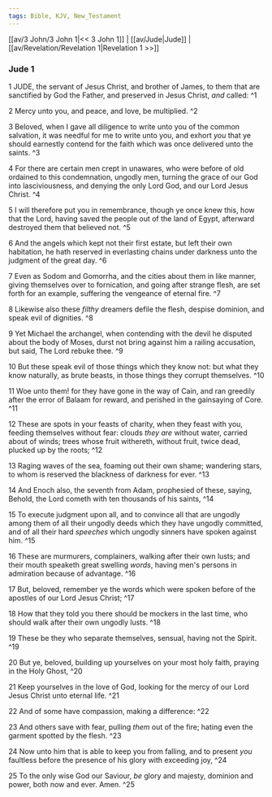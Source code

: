 ```yaml
---
tags: Bible, KJV, New_Testament
---
```


[[av/3 John/3 John 1|<< 3 John 1]] | [[av/Jude|Jude]] | [[av/Revelation/Revelation 1|Revelation 1 >>]]

### Jude 1

1 JUDE, the servant of Jesus Christ, and brother of James, to them that are sanctified by God the Father, and preserved in Jesus Christ, _and_ called: ^1

2 Mercy unto you, and peace, and love, be multiplied. ^2

3 Beloved, when I gave all diligence to write unto you of the common salvation, it was needful for me to write unto you, and exhort _you_ that ye should earnestly contend for the faith which was once delivered unto the saints. ^3

4 For there are certain men crept in unawares, who were before of old ordained to this condemnation, ungodly men, turning the grace of our God into lasciviousness, and denying the only Lord God, and our Lord Jesus Christ. ^4

5 I will therefore put you in remembrance, though ye once knew this, how that the Lord, having saved the people out of the land of Egypt, afterward destroyed them that believed not. ^5

6 And the angels which kept not their first estate, but left their own habitation, he hath reserved in everlasting chains under darkness unto the judgment of the great day. ^6

7 Even as Sodom and Gomorrha, and the cities about them in like manner, giving themselves over to fornication, and going after strange flesh, are set forth for an example, suffering the vengeance of eternal fire. ^7

8 Likewise also these _filthy_ dreamers defile the flesh, despise dominion, and speak evil of dignities. ^8

9 Yet Michael the archangel, when contending with the devil he disputed about the body of Moses, durst not bring against him a railing accusation, but said, The Lord rebuke thee. ^9

10 But these speak evil of those things which they know not: but what they know naturally, as brute beasts, in those things they corrupt themselves. ^10

11 Woe unto them! for they have gone in the way of Cain, and ran greedily after the error of Balaam for reward, and perished in the gainsaying of Core. ^11

12 These are spots in your feasts of charity, when they feast with you, feeding themselves without fear: clouds _they_ _are_ without water, carried about of winds; trees whose fruit withereth, without fruit, twice dead, plucked up by the roots; ^12

13 Raging waves of the sea, foaming out their own shame; wandering stars, to whom is reserved the blackness of darkness for ever. ^13

14 And Enoch also, the seventh from Adam, prophesied of these, saying, Behold, the Lord cometh with ten thousands of his saints, ^14

15 To execute judgment upon all, and to convince all that are ungodly among them of all their ungodly deeds which they have ungodly committed, and of all their hard _speeches_ which ungodly sinners have spoken against him. ^15

16 These are murmurers, complainers, walking after their own lusts; and their mouth speaketh great swelling _words_, having men's persons in admiration because of advantage. ^16

17 But, beloved, remember ye the words which were spoken before of the apostles of our Lord Jesus Christ; ^17

18 How that they told you there should be mockers in the last time, who should walk after their own ungodly lusts. ^18

19 These be they who separate themselves, sensual, having not the Spirit. ^19

20 But ye, beloved, building up yourselves on your most holy faith, praying in the Holy Ghost, ^20

21 Keep yourselves in the love of God, looking for the mercy of our Lord Jesus Christ unto eternal life. ^21

22 And of some have compassion, making a difference: ^22

23 And others save with fear, pulling _them_ out of the fire; hating even the garment spotted by the flesh. ^23

24 Now unto him that is able to keep you from falling, and to present _you_ faultless before the presence of his glory with exceeding joy, ^24

25 To the only wise God our Saviour, _be_ glory and majesty, dominion and power, both now and ever. Amen. ^25
